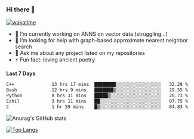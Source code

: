 ### Hi there 👋

[![wakatime](https://wakatime.com/badge/user/8906da98-c623-4aff-ac00-99cb42e09b38.svg)](https://wakatime.com/@8906da98-c623-4aff-ac00-99cb42e09b38)

- 🔭 I’m currently working on ANNS on vector data (struggling...)
- 🤔 I’m looking for help with graph-based approximate nearest neighbor search
- 💬 Ask me about any project listed on my repositories
- ⚡ Fun fact: loving ancient poetry


**Last 7 Days**
<!--START_SECTION:waka-->

```txt
C++              13 hrs 17 mins  ████████░░░░░░░░░░░░░░░░░   32.29 %
Bash             12 hrs 9 mins   ███████▒░░░░░░░░░░░░░░░░░   29.55 %
Python           8 hrs 31 mins   █████▒░░░░░░░░░░░░░░░░░░░   20.73 %
Ezhil            3 hrs 11 mins   ██░░░░░░░░░░░░░░░░░░░░░░░   07.75 %
C                1 hr 59 mins    █▒░░░░░░░░░░░░░░░░░░░░░░░   04.83 %
```

<!--END_SECTION:waka-->

![Anurag's GitHub stats](https://github-readme-stats.vercel.app/api?username=matchyc&count_private=true&show_icons=true&theme=vue)

[![Top Langs](https://github-readme-stats.vercel.app/api/top-langs/?username=matchyc&langs_count=4&&hide=perl,raku,html,javascript,shell,roff,prolog)](https://github.com/anuraghazra/github-readme-stats)
